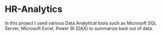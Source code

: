 # HR-Analytics
In this project I used various Data Analytical tools such as Microsoft SQL Server, Microsoft Excel, Power BI (DAX) to summarize best out of data.

